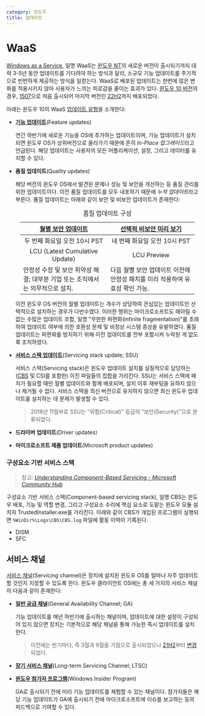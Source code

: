 ```yaml
---
category: 윈도우
title: 업데이트
---
```

# WaaS
[Windows as a Service](https://learn.microsoft.com/en-us/windows/deployment/update/waas-overview), 일명 WaaS는 [윈도우 NT](ko.Windows.md)의 새로운 버전이 출시되기까지 대략 3-5년 동안 업데이트를 기다려야 하는 방식과 달리, 소규모 기능 업데이트를 주기적으로 빈번하게 제공하는 방식을 일컫는다. WaaS로 배포된 업데이트는 한번에 많은 변화를 적용시키지 않아 사용자가 느끼는 피로감을 줄이는 효과가 있다. [윈도우 10 버전](https://ko.wikipedia.org/wiki/윈도우_10_버전_역사)의 경우, [1507](https://en.wikipedia.org/wiki/Windows_10_(original_release))으로 처음 출시되어 마지막 버전인 [22H2](https://en.wikipedia.org/wiki/Windows_10_version_history#Version_22H2_(2022_Update))까지 배포되었다.

아래는 윈도우 10의 WaaS [업데이트 유형](https://learn.microsoft.com/en-us/windows/deployment/update/get-started-updates-channels-tools#types-of-updates)을 소개한다:

* **[기능 업데이트](https://learn.microsoft.com/en-us/windows/deployment/update/release-cycle#annual-feature-updates)**(Feature updates)

    연간 하반기에 새로운 기능을 OS에 추가하는 업데이트이며, 기능 업데이트가 설치되면 윈도우 OS가 상위버전으로 올라가기 때문에 흔히 *In-Place 업그레이드*라고 언급된다. 해당 업데이트는 사용자의 모든 어플리케이션, 설정, 그리고 데이터를 유지할 수 있다.

* **품질 업데이트**(Quality updates)

    해당 버전의 윈도우 OS에서 발견된 문제나 성능 및 보안을 개선하는 등 품질 관리를 위한 업데이트이다. 이전 품질 업데이트를 모두 내포하기 때문에 *누적 업데이트*라고 부른다. 품질 업데이트는 아래와 같이 보안 및 비보안 업데이트가 존재한다:

    <table style="width: 95%; margin: auto;"><caption style="caption-side: top;">품질 업데이트 구성</caption><colgroup><col style="width: 50%;"/><col style="width: 50%;"/></colgroup><thead><tr><th style="text-align: center"><a href="https://learn.microsoft.com/en-us/windows/deployment/update/release-cycle#monthly-security-update-release">월별 보안 업데이트</a></th><th style="text-align: center"><a href="https://learn.microsoft.com/en-us/windows/deployment/update/release-cycle#optional-non-security-preview-release">선택적 비보안 미리 보기</a></th></tr></thead><tbody><tr style="text-align: center;"><td>두 번째 화요일 오전 10시 PST</td><td>네 번째 화요일 오전 10시 PST</td></tr><tr style="text-align: center;"><td>LCU (Latest Cumulative Update)</td><td>LCU Preview</td></tr><tr><td>안정성 수정 및 보안 취약성 해결; 대부분 기업 또는 조직에서는 의무적으로 설치.</td><td>다음 월별 보안 업데이트 이전에 안정성 패치를 미리 적용하여 유효성 확인 가능.</td></tr></tbody></table>

    이전 윈도우 OS 버전의 월별 업데이트는 개수가 상당하여 관심있는 업데이트만 선택적으로 설치하는 경우가 다반수였다. 이러한 행위는 마이크로소프트도 헤아릴 수 없는 수많은 업데이트 조합, 일명 "무한한 파편화(infinite fragmentation)"를 초래하여 업데이트 여부에 의한 호환성 문제 및 비정상 시스템 증상을 유발하였다. 품질 업데이트는 파편화를 방지하기 위해 이전 업데이트를 전부 포함시켜 누락된 게 없도록 조치하였다.

* **[서비스 스택 업데이트](https://learn.microsoft.com/en-us/windows/deployment/update/servicing-stack-updates)**(Servicing stack update; SSU)

    서비스 스택(Servicing stack)은 윈도우 업데이트 설치를 실질적으로 담당하는 ([CBS](#구성요소-기반-서비스-스택) 및 CSI를 포함한) 이진 파일들의 집합을 가리킨다. SSU는 서비스 스택에 패치가 필요할 때만 월별 업데이트와 함께 배포되며, 설치 이후 재부팅을 요하지 않으나 제거될 수 없다. 서비스 스택을 최신 버전으로 유지하지 않으면 최신 윈도우 업데이트를 설치하는 데 문제가 발생할 수 있다.

    > 2018년 11월부로 SSU는 "위험(Critical)" 등급의 "보안(Security)"으로 분류되었다. 

* **드라이버 업데이트**(Driver updates)

* **마이크로소프트 제품 업데이트**(Microsoft product updates)

### 구성요소 기반 서비스 스택
> 참고: *[Understanding Component-Based Servicing - Microsoft Community Hub](https://techcommunity.microsoft.com/t5/ask-the-performance-team/understanding-component-based-servicing/ba-p/373012)*

구성요소 기반 서비스 스택(Component-based servicing stack), 일명 CBS는 윈도우 배포, 기능 및 역할 변경, 그리고 구성요소 수리에 핵심 요소로 도맡는 윈도우 모듈 설치자 TrustedInstaller.exe를 가리킨다. 아래와 같이 CBS가 개입된 프로그램이 실행되면 `%WinDir%\Logs\CBS\CBS.log` 파일에 활동 이력이 기록된다.

* DISM
* SFC

## 서비스 채널
[서비스 채널](https://learn.microsoft.com/ko-kr/windows/deployment/update/waas-overview#servicing-channels)(Servicing channel)은 장치에 설치된 윈도우 OS를 얼마나 자주 업데이트할 것인지 지정할 수 있도록 한다. 윈도우 클라이언트 OS에는 총 세 가지의 서비스 채널이 다음과 같이 존재한다:

* **[일반 공급 채널](https://learn.microsoft.com/en-us/windows/deployment/update/waas-overview#general-availability-channel)**(General Availability Channel; GA)

    기능 업데이트를 매년 하반기에 출시하는 채널이며, 업데이트에 대한 설정이 구성되어 있지 않으면 장치는 기본적으로 해당 채널을 통해 가능한 즉시 업데이트를 설치한다.

    > 이전에는 반기마다, 즉 3월과 9월을 기점으로 출시되었으나 [21H2](https://en.wikipedia.org/wiki/Windows_11_version_history#Version_21H2_(original_release))부터 [변경](https://blogs.windows.com/windowsexperience/2021/11/16/how-to-get-the-windows-10-november-2021-update/)되었다.

* **[장기 서비스 채널](https://learn.microsoft.com/ko-kr/windows/deployment/update/waas-overview#long-term-servicing-channel)**(Long-term Servicing Channel; LTSC)

* **[윈도우 참가자 프로그램](https://learn.microsoft.com/ko-kr/windows/deployment/update/waas-overview#long-term-servicing-channel)**(Windows Insider Program)

    GA로 출시되기 전에 미리 기능 업데이트를 체험할 수 있는 채널이다. 참가자들은 해당 기능 업데이트가 GA에 출시되기 전에 마이크로소프트에 이슈를 보고하는 등의 피드백으로 기여할 수 있다.
